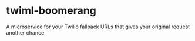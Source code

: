 # twiml-boomerang
A microservice for your Twilio fallback URLs that gives your original request another chance
